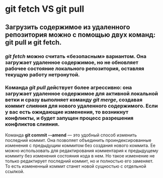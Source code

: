 # git fetch VS git pull

## Загрузить содержимое из удаленного репозитория можно с помощью двух команд: **git pull** и **git fetch**.

### *git fetch* можно считать «безопасным» вариантом. Она загружает удаленное содержимое, но не обновляет рабочее состояние локального репозитория, оставляя текущую работу нетронутой.

### Команда *git pull* действует более агрессивно: она загружает удаленное содержимое для активной локальной ветки и сразу выполняет команду *git merge*, создавая коммит слияния для нового удаленного содержимого. Если у вас есть ожидающие изменения, то возникнут конфликты, и будет запущен процесс разрешения конфликтов слияния.

Команда **git commit --amend** — это удобный способ изменить последний коммит. Она позволяет объединить проиндексированные изменения с предыдущим коммитом без создания нового коммита. Ее можно использовать для редактирования комментария к предыдущему коммиту без изменения состояния кода в нем. Но такое изменение не только редактирует последний коммит, но и полностью его заменяет. То есть измененный коммит станет новой сущностью с отдельной ссылкой.
